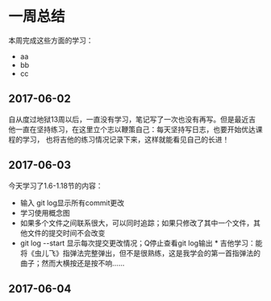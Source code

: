 # 一周总结
本周完成这些方面的学习：
* aa
* bb
* cc
## 2017-06-02
自从度过地狱13周以后，一直没有学习，笔记写了一次也没有再写。但是最近吉他一直在坚持练习，在这里立个志以鞭策自己：每天坚持写日志，也要开始优达课程的学习，
也将吉他的练习情况记录下来，这样就能看见自己的长进！
## 2017-06-03
今天学习了1.6-1.18节的内容：
* 输入 git log显示所有commit更改
* 学习使用概念图
* 如果多个文件之间联系很大，可以同时追踪；如果只修改了其中一个文件，其他文件的提交时间不会改变
* git log --start 显示每次提交更改情况；Q停止查看git log输出 *
吉他学习：能将《虫儿飞》指弹法完整弹出，但不是很熟练，这是我学会的第一首指弹法的曲子；然而大横按还是按不响……
## 2017-06-04
